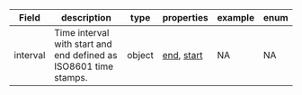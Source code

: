 |Field | description | type | properties | example | enum|
| ---| ---| ---| ---| ---| --- |
| interval | Time interval with start and end defined as ISO8601 time stamps. | object | [end](./end.md), [start](./start.md) | NA | NA|
